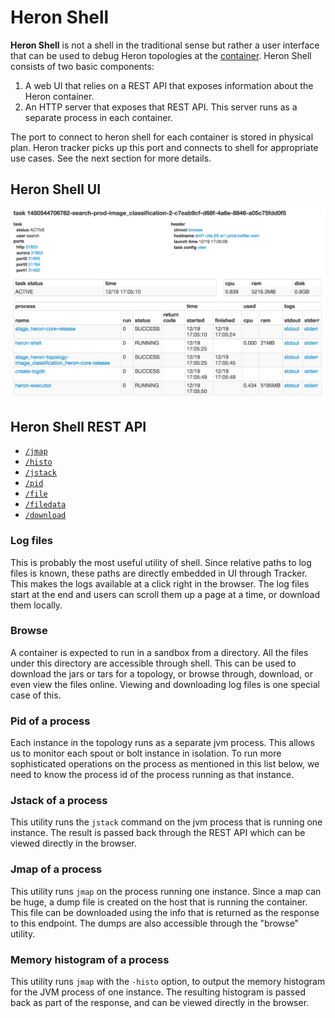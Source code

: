 # Heron Shell

**Heron Shell** is not a shell in the traditional sense but rather a user
interface that can be used to debug Heron topologies at the
[container](../concepts/architecture.html#container). Heron Shell consists of
two basic components:

1. A web UI that relies on a REST API that exposes information about the Heron
container.
2. An HTTP server that exposes that REST API. This server runs as a separate
process in each container.

The port to connect to heron shell for each container is stored in physical
plan. Heron tracker picks up this port and connects to shell for appropriate use
cases. See the next section for more details.

## Heron Shell UI

![Heron Shell](img/heron-shell.png)

## Heron Shell REST API

* [`/jmap`](#jmap-of-a-process)
* [`/histo`](#memory-histogram-of-a-process)
* [`/jstack`](#jstack-of-a-process)
* [`/pid`](#pid-of-a-process)
* [`/file`]()
* [`/filedata`]()
* [`/download`]()

### Log files

This is probably the most useful utility of shell. Since relative paths to log
files is known, these paths are directly embedded in UI through Tracker. This
makes the logs available at a click right in the browser. The log files start at
the end and users can scroll them up a page at a time, or download them locally.

### Browse

A container is expected to run in a sandbox from a directory. All the files
under this directory are accessible through shell. This can be used to download
the jars or tars for a topology, or browse through, download, or even view the
files online. Viewing and downloading log files is one special case of this.

### Pid of a process

Each instance in the topology runs as a separate jvm process. This allows us to
monitor each spout or bolt instance in isolation. To run more sophisticated
operations on the process as mentioned in this list below, we need to know the
process id of the process running as that instance.

### Jstack of a process

This utility runs the `jstack` command on the jvm process that is running one
instance. The result is passed back through the REST API which can be viewed
directly in the browser.

### Jmap of a process

This utility runs `jmap` on the process running one instance. Since a map can be
huge, a dump file is created on the host that is running the container. This
file can be downloaded using the info that is returned as the response to this
endpoint. The dumps are also accessible through the "browse" utility.

### Memory histogram of a process

This utility runs `jmap` with the `-histo` option, to output the memory
histogram for the JVM process of one instance. The resulting histogram is passed
back as part of the response, and can be viewed directly in the browser.

